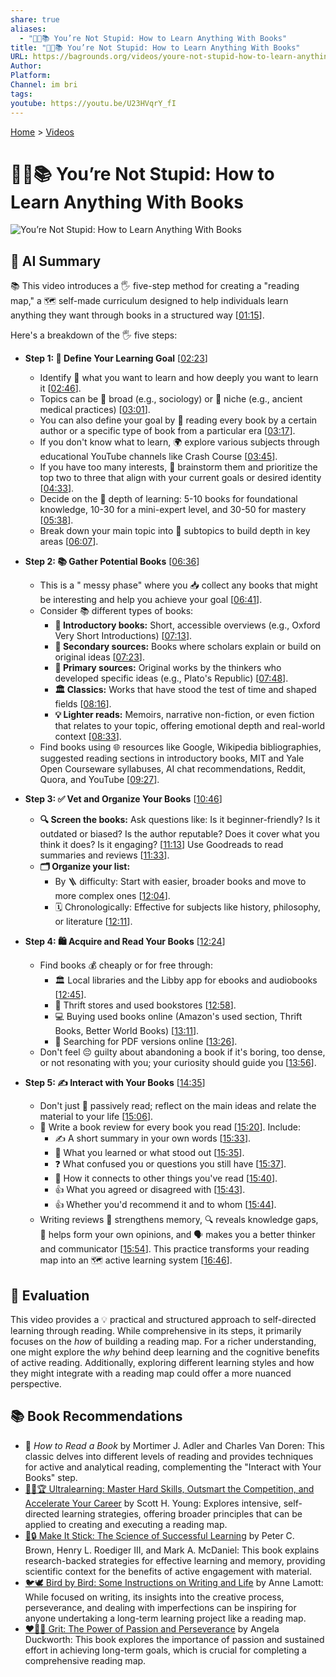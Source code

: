 ```yaml
---
share: true
aliases:
  - "🧠🚫📚 You’re Not Stupid: How to Learn Anything With Books"
title: "🧠🚫📚 You’re Not Stupid: How to Learn Anything With Books"
URL: https://bagrounds.org/videos/youre-not-stupid-how-to-learn-anything-with-books
Author: 
Platform: 
Channel: im bri
tags: 
youtube: https://youtu.be/U23HVqrY_fI
---
```

[Home](../index.md) > [Videos](./index.md)  
# 🧠🚫📚 You’re Not Stupid: How to Learn Anything With Books  
![You’re Not Stupid: How to Learn Anything With Books](https://youtu.be/U23HVqrY_fI)  
  
## 🤖 AI Summary  
📚 This video introduces a 🖐️ five-step method for creating a "reading map," a 🗺️ self-made curriculum designed to help individuals learn anything they want through books in a structured way \[[01:15](http://www.youtube.com/watch?v=U23HVqrY_fI&t=75)\].  
  
Here's a breakdown of the 🖐️ five steps:  
  
* **Step 1: 🎯 Define Your Learning Goal** \[[02:23](http://www.youtube.com/watch?v=U23HVqrY_fI&t=143)\]  
    * Identify 🧠 what you want to learn and how deeply you want to learn it \[[02:46](http://www.youtube.com/watch?v=U23HVqrY_fI&t=166)\].  
    * Topics can be 🌳 broad (e.g., sociology) or 🌿 niche (e.g., ancient medical practices) \[[03:01](http://www.youtube.com/watch?v=U23HVqrY_fI&t=181)\].  
    * You can also define your goal by 📖 reading every book by a certain author or a specific type of book from a particular era \[[03:17](http://www.youtube.com/watch?v=U23HVqrY_fI&t=197)\].  
    * If you don't know what to learn, 🌍 explore various subjects through educational YouTube channels like Crash Course \[[03:45](http://www.youtube.com/watch?v=U23HVqrY_fI&t=225)\].  
    * If you have too many interests, 🧠 brainstorm them and prioritize the top two to three that align with your current goals or desired identity \[[04:33](http://www.youtube.com/watch?v=U23HVqrY_fI&t=273)\].  
    * Decide on the 📏 depth of learning: 5-10 books for foundational knowledge, 10-30 for a mini-expert level, and 30-50 for mastery \[[05:38](http://www.youtube.com/watch?v=U23HVqrY_fI&t=338)\].  
    * Break down your main topic into 🧩 subtopics to build depth in key areas \[[06:07](http://www.youtube.com/watch?v=U23HVqrY_fI&t=367)\].  
  
* **Step 2: 📚 Gather Potential Books** \[[06:36](http://www.youtube.com/watch?v=U23HVqrY_fI&t=396)\]  
    * This is a " messy phase" where you 📥 collect any books that might be interesting and help you achieve your goal \[[06:41](http://www.youtube.com/watch?v=U23HVqrY_fI&t=401)\].  
    * Consider 📚 different types of books:  
        * **📖 Introductory books:** Short, accessible overviews (e.g., Oxford Very Short Introductions) \[[07:13](http://www.youtube.com/watch?v=U23HVqrY_fI&t=433)\].  
        * **📝 Secondary sources:** Books where scholars explain or build on original ideas \[[07:23](http://www.youtube.com/watch?v=U23HVqrY_fI&t=443)\].  
        * **📜 Primary sources:** Original works by the thinkers who developed specific ideas (e.g., Plato's Republic) \[[07:48](http://www.youtube.com/watch?v=U23HVqrY_fI&t=468)\].  
        * **🏛️ Classics:** Works that have stood the test of time and shaped fields \[[08:16](http://www.youtube.com/watch?v=U23HVqrY_fI&t=496)\].  
        * **💡 Lighter reads:** Memoirs, narrative non-fiction, or even fiction that relates to your topic, offering emotional depth and real-world context \[[08:33](http://www.youtube.com/watch?v=U23HVqrY_fI&t=513)\].  
    * Find books using 🌐 resources like Google, Wikipedia bibliographies, suggested reading sections in introductory books, MIT and Yale Open Courseware syllabuses, AI chat recommendations, Reddit, Quora, and YouTube \[[09:27](http://www.youtube.com/watch?v=U23HVqrY_fI&t=567)\].  
  
* **Step 3: ✅ Vet and Organize Your Books** \[[10:46](http://www.youtube.com/watch?v=U23HVqrY_fI&t=646)\]  
    * **🔍 Screen the books:** Ask questions like: Is it beginner-friendly? Is it outdated or biased? Is the author reputable? Does it cover what you think it does? Is it engaging? \[[11:13](http://www.youtube.com/watch?v=U23HVqrY_fI&t=673)\] Use Goodreads to read summaries and reviews \[[11:33](http://www.youtube.com/watch?v=U23HVqrY_fI&t=693)\].  
    * **🗂️ Organize your list:**  
        * By 🪜 difficulty: Start with easier, broader books and move to more complex ones \[[12:04](http://www.youtube.com/watch?v=U23HVqrY_fI&t=724)\].  
        * 🗓️ Chronologically: Effective for subjects like history, philosophy, or literature \[[12:11](http://www.youtube.com/watch?v=U23HVqrY_fI&t=731)\].  
  
* **Step 4: 🛍️ Acquire and Read Your Books** \[[12:24](http://www.youtube.com/watch?v=U23HVqrY_fI&t=744)\]  
    * Find books 💰 cheaply or for free through:  
        * 🏛️ Local libraries and the Libby app for ebooks and audiobooks \[[12:45](http://www.youtube.com/watch?v=U23HVqrY_fI&t=765)\].  
        * 🛒 Thrift stores and used bookstores \[[12:58](http://www.youtube.com/watch?v=U23HVqrY_fI&t=778)\].  
        * 💻 Buying used books online (Amazon's used section, Thrift Books, Better World Books) \[[13:11](http://www.youtube.com/watch?v=U23HVqrY_fI&t=791)\].  
        * 📄 Searching for PDF versions online \[[13:26](http://www.youtube.com/watch?v=U23HVqrY_fI&t=806)\].  
    * Don't feel 😔 guilty about abandoning a book if it's boring, too dense, or not resonating with you; your curiosity should guide you \[[13:56](http://www.youtube.com/watch?v=U23HVqrY_fI&t=836)\].  
  
* **Step 5: ✍️ Interact with Your Books** \[[14:35](http://www.youtube.com/watch?v=U23HVqrY_fI&t=875)\]  
    * Don't just 🧘 passively read; reflect on the main ideas and relate the material to your life \[[15:06](http://www.youtube.com/watch?v=U23HVqrY_fI&t=906)\].  
    * 📝 Write a book review for every book you read \[[15:20](http://www.youtube.com/watch?v=U23HVqrY_fI&t=920)\]. Include:  
        * ✍️ A short summary in your own words \[[15:33](http://www.youtube.com/watch?v=U23HVqrY_fI&t=933)\].  
        * 🧠 What you learned or what stood out \[[15:35](http://www.youtube.com/watch?v=U23HVqrY_fI&t=935)\].  
        * ❓ What confused you or questions you still have \[[15:37](http://www.youtube.com/watch?v=U23HVqrY_fI&t=937)\].  
        * 🔗 How it connects to other things you've read \[[15:40](http://www.youtube.com/watch?v=U23HVqrY_fI&t=940)\].  
        * 👍 What you agreed or disagreed with \[[15:43](http://www.youtube.com/watch?v=U23HVqrY_fI&t=943)\].  
        * 👍 Whether you'd recommend it and to whom \[[15:44](http://www.youtube.com/watch?v=U23HVqrY_fI&t=944)\].  
    * Writing reviews 🧠 strengthens memory, 🔍 reveals knowledge gaps, 🤔 helps form your own opinions, and 🗣️ makes you a better thinker and communicator \[[15:54](http://www.youtube.com/watch?v=U23HVqrY_fI&t=954)\]. This practice transforms your reading map into an 🗺️ active learning system \[[16:46](http://www.youtube.com/watch?v=U23HVqrY_fI&t=1006)\].  
  
## 🤔 Evaluation  
This video provides a 💡 practical and structured approach to self-directed learning through reading. While comprehensive in its steps, it primarily focuses on the *how* of building a reading map. For a richer understanding, one might explore the *why* behind deep learning and the cognitive benefits of active reading. Additionally, exploring different learning styles and how they might integrate with a reading map could offer a more nuanced perspective.  
  
## 📚 Book Recommendations  
* 📖 *How to Read a Book* by Mortimer J. Adler and Charles Van Doren: This classic delves into different levels of reading and provides techniques for active and analytical reading, complementing the "Interact with Your Books" step.  
* [🚀🧠🏆 Ultralearning: Master Hard Skills, Outsmart the Competition, and Accelerate Your Career](../books/ultralearning-master-hard-skills-outsmart-the-competition-and-accelerate-your-career.md) by Scott H. Young: Explores intensive, self-directed learning strategies, offering broader principles that can be applied to creating and executing a reading map.  
* [🧠🔒 Make It Stick: The Science of Successful Learning](../books/make-it-stick.md) by Peter C. Brown, Henry L. Roediger III, and Mark A. McDaniel: This book explains research-backed strategies for effective learning and memory, providing scientific context for the benefits of active engagement with material.  
* [🐦🕊️ Bird by Bird: Some Instructions on Writing and Life](../books/bird-by-bird.md) by Anne Lamott: While focused on writing, its insights into the creative process, perseverance, and dealing with imperfections can be inspiring for anyone undertaking a long-term learning project like a reading map.  
* [❤️‍🔥💪 Grit: The Power of Passion and Perseverance](../books/grit-the-power-of-passion-and-perseverance.md) by Angela Duckworth: This book explores the importance of passion and sustained effort in achieving long-term goals, which is crucial for completing a comprehensive reading map.